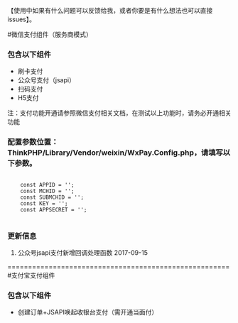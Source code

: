 ﻿【使用中如果有什么问题可以反馈给我，或者你要是有什么想法也可以直接issues】。

#微信支付组件（服务商模式）
<h3>包含以下组件</h3>
<ul>
    <li>刷卡支付</li>
    <li>公众号支付（jsapi）</li>
    <li>扫码支付</li>
    <li>H5支付</li>
</ul>
<p>注：支付功能开通请参照微信支付相关文档，在测试以上功能时，请务必开通相关功能</p>
<h3>配置参数位置：ThinkPHP/Library/Vendor/weixin/WxPay.Config.php，请填写以下参数。</h3>
<pre>
<code>
	const APPID = '';
	const MCHID = '';
	const SUBMCHID = '';
	const KEY = '';
	const APPSECRET = '';
</code>
</pre>
<h3>更新信息</h3>
<ol>
    <li>公众号jsapi支付新增回调处理函数  <time>2017-09-15</time></li>
</ol>

======================================================
#支付宝支付组件
<h3>包含以下组件</h3>
<ul>
    <li>创建订单+JSAPI唤起收银台支付（需开通当面付）</li>
</ul>


